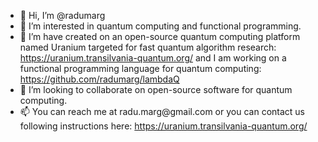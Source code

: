 - 👋 Hi, I’m @radumarg
- 👀 I’m interested in quantum computing and functional programming.
- 🌱 I’m have created on an open-source quantum computing platform named Uranium targeted for fast quantum algorithm research: https://uranium.transilvania-quantum.org/ and I am working on a functional programming language for quantum computing: https://github.com/radumarg/lambdaQ
- 💞️ I’m looking to collaborate on open-source software for quantum computing.
- 📫 You can reach me at &#114;&#097;&#100;&#117;&#046;&#109;&#097;&#114;&#103;&#064;&#103;&#109;&#097;&#105;&#108;&#046;&#099;&#111;&#109; or you can contact us following instructions here: https://uranium.transilvania-quantum.org/ 

<!---
radumarg/radumarg is a ✨ special ✨ repository because its `README.md` (this file) appears on your GitHub profile.
You can click the Preview link to take a look at your changes.
--->
